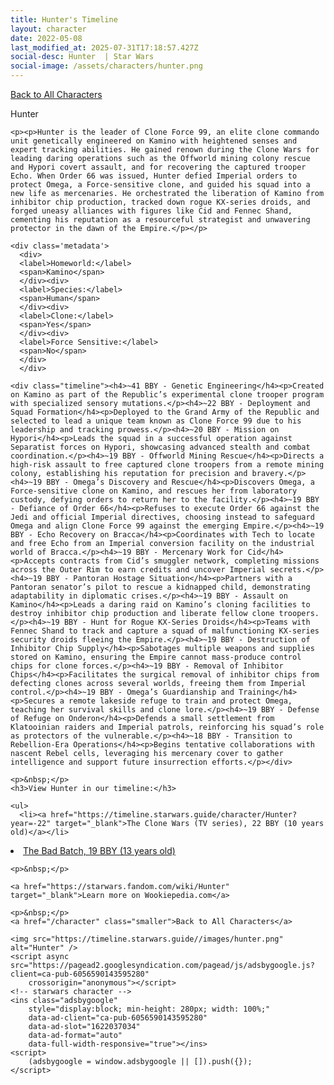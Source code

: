 ```yaml
---
title: Hunter's Timeline
layout: character
date: 2022-05-08
last_modified_at: 2025-07-31T17:18:57.427Z
social-desc: Hunter  | Star Wars
social-image: /assets/characters/hunter.png
---
```

<a href="/character" class="smaller">Back to All Characters</a>

<div class="character-profile container">
  <div class="col-10">
    <p>
    Hunter             
    </p>

    <p><p>Hunter is the leader of Clone Force 99, an elite clone commando unit genetically engineered on Kamino with heightened senses and expert tracking abilities. He gained renown during the Clone Wars for leading daring operations such as the Offworld mining colony rescue and Hypori covert assault, and for recovering the captured trooper Echo. When Order 66 was issued, Hunter defied Imperial orders to protect Omega, a Force-sensitive clone, and guided his squad into a new life as mercenaries. He orchestrated the liberation of Kamino from inhibitor chip production, tracked down rogue KX-series droids, and forged uneasy alliances with figures like Cid and Fennec Shand, cementing his reputation as a resourceful strategist and unwavering protector in the dawn of the Empire.</p></p>
    
    <div class='metadata'>
      <div>
      <label>Homeworld:</label>
      <span>Kamino</span>
      </div><div>
      <label>Species:</label>
      <span>Human</span>
      </div><div>
      <label>Clone:</label>
      <span>Yes</span>
      </div><div>
      <label>Force Sensitive:</label>
      <span>No</span>
      </div>
      </div>

    <div class="timeline"><h4>~41 BBY - Genetic Engineering</h4><p>Created on Kamino as part of the Republic’s experimental clone trooper program with specialized sensory mutations.</p><h4>~22 BBY - Deployment and Squad Formation</h4><p>Deployed to the Grand Army of the Republic and selected to lead a unique team known as Clone Force 99 due to his leadership and tracking prowess.</p><h4>~20 BBY - Mission on Hypori</h4><p>Leads the squad in a successful operation against Separatist forces on Hypori, showcasing advanced stealth and combat coordination.</p><h4>~19 BBY - Offworld Mining Rescue</h4><p>Directs a high-risk assault to free captured clone troopers from a remote mining colony, establishing his reputation for precision and bravery.</p><h4>~19 BBY - Omega’s Discovery and Rescue</h4><p>Discovers Omega, a Force-sensitive clone on Kamino, and rescues her from laboratory custody, defying orders to return her to the facility.</p><h4>~19 BBY - Defiance of Order 66</h4><p>Refuses to execute Order 66 against the Jedi and official Imperial directives, choosing instead to safeguard Omega and align Clone Force 99 against the emerging Empire.</p><h4>~19 BBY - Echo Recovery on Bracca</h4><p>Coordinates with Tech to locate and free Echo from an Imperial conversion facility on the industrial world of Bracca.</p><h4>~19 BBY - Mercenary Work for Cid</h4><p>Accepts contracts from Cid’s smuggler network, completing missions across the Outer Rim to earn credits and uncover Imperial secrets.</p><h4>~19 BBY - Pantoran Hostage Situation</h4><p>Partners with a Pantoran senator’s pilot to rescue a kidnapped child, demonstrating adaptability in diplomatic crises.</p><h4>~19 BBY - Assault on Kamino</h4><p>Leads a daring raid on Kamino’s cloning facilities to destroy inhibitor chip production and liberate fellow clone troopers.</p><h4>~19 BBY - Hunt for Rogue KX-Series Droids</h4><p>Teams with Fennec Shand to track and capture a squad of malfunctioning KX-series security droids fleeing the Empire.</p><h4>~19 BBY - Destruction of Inhibitor Chip Supply</h4><p>Sabotages multiple weapons and supplies stored on Kamino, ensuring the Empire cannot mass-produce control chips for clone forces.</p><h4>~19 BBY - Removal of Inhibitor Chips</h4><p>Facilitates the surgical removal of inhibitor chips from defecting clones across several worlds, freeing them from Imperial control.</p><h4>~19 BBY - Omega’s Guardianship and Training</h4><p>Secures a remote lakeside refuge to train and protect Omega, teaching her survival skills and clone lore.</p><h4>~19 BBY - Defense of Refuge on Onderon</h4><p>Defends a small settlement from Klatooinian raiders and Imperial patrols, reinforcing his squad’s role as protectors of the vulnerable.</p><h4>~18 BBY - Transition to Rebellion-Era Operations</h4><p>Begins tentative collaborations with nascent Rebel cells, leveraging his mercenary cover to gather intelligence and support future insurrection efforts.</p></div>
    
    <p>&nbsp;</p>
    <h3>View Hunter in our timeline:</h3>

    <ul>
      <li><a href="https://timeline.starwars.guide/character/Hunter?year=-22" target="_blank">The Clone Wars (TV series), 22 BBY (10 years old)</a></li>
  <li><a href="https://timeline.starwars.guide/character/Hunter?year=-19" target="_blank">The Bad Batch, 19 BBY (13 years old)</a></li>
    </ul>

    <p>&nbsp;</p>

    <a href="https://starwars.fandom.com/wiki/Hunter" target="_blank">Learn more on Wookiepedia.com</a>

    <p>&nbsp;</p>
    <a href="/character" class="smaller">Back to All Characters</a>
  </div>
  <div class="character_image col-2">
    
    <img src="https://timeline.starwars.guide//images/hunter.png" alt="Hunter" />
    <script async src="https://pagead2.googlesyndication.com/pagead/js/adsbygoogle.js?client=ca-pub-6056590143595280"
        crossorigin="anonymous"></script>
    <!-- starwars character -->
    <ins class="adsbygoogle"
        style="display:block; min-height: 280px; width: 100%;"
        data-ad-client="ca-pub-6056590143595280"
        data-ad-slot="1622037034"
        data-ad-format="auto"
        data-full-width-responsive="true"></ins>
    <script>
        (adsbygoogle = window.adsbygoogle || []).push({});
    </script>
  </div>
</div>
